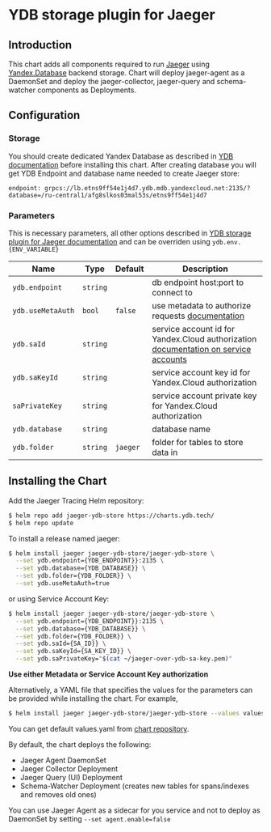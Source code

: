 # YDB storage plugin for Jaeger

## Introduction
This chart adds all components required to run [Jaeger](https://github.com/jaegertracing/jaeger) using [Yandex.Database](https://cloud.yandex.ru/services/ydb) backend storage. Chart will deploy jaeger-agent as a DaemonSet and deploy the jaeger-collector, jaeger-query and schema-watcher components as Deployments.

## Configuration
### Storage
You should create dedicated Yandex Database as described in [YDB documentation](https://cloud.yandex.ru/docs/ydb/quickstart/create-db) before installing this chart. After creating database you will get YDB Endpoint and database name needed to create Jaeger store:
```qoute
endpoint: grpcs://lb.etns9ff54e1j4d7.ydb.mdb.yandexcloud.net:2135/?database=/ru-central1/afg8slkos03mal53s/etns9ff54e1j4d7
``` 

### Parameters
This is necessary parameters, all other options described in [YDB storage plugin for Jaeger documentation](https://github.com/yandex-cloud/jaeger-ydb-store#environment-variables) and can be overriden using `ydb.env.{ENV_VARIABLE}`

Name | Type | Default | Description
--- | --- | --- | ---
`ydb.endpoint` | `string` | | db endpoint host:port to connect to
`ydb.useMetaAuth` | `bool` | `false` | use metadata to authorize requests [documentation](https://cloud.yandex.com/docs/compute/operations/vm-connect/auth-inside-vm#auth-inside-vm)
`ydb.saId` | `string` | | service account id for Yandex.Cloud authorization [documentation on service accounts](https://cloud.yandex.com/docs/iam/concepts/users/service-accounts)
`ydb.saKeyId` | `string` | | service account key id for Yandex.Cloud authorization
`saPrivateKey` | `string` | | service account private key for Yandex.Cloud authorization	
`ydb.database` | `string` | | database name
`ydb.folder` | `string` | `jaeger` | folder for tables to store data in


## Installing the Chart
Add the Jaeger Tracing Helm repository:
```bash
$ helm repo add jaeger-ydb-store https://charts.ydb.tech/
$ helm repo update
```
To install a release named jaeger:
```bash
$ helm install jaeger jaeger-ydb-store/jaeger-ydb-store \
  --set ydb.endpoint={YDB_ENDPOINT}}:2135 \
  --set ydb.database={YDB_DATABASE}} \
  --set ydb.folder={YDB_FOLDER}} \
  --set ydb.useMetaAuth=true
```

or using Service Account Key:
```bash
$ helm install jaeger jaeger-ydb-store/jaeger-ydb-store \
  --set ydb.endpoint={YDB_ENDPOINT}}:2135 \
  --set ydb.database={YDB_DATABASE}} \
  --set ydb.folder={YDB_FOLDER}} \
  --set ydb.saId={SA_ID}} \
  --set ydb.saKeyId={SA_KEY_ID}} \
  --set ydb.saPrivateKey="$(cat ~/jaeger-over-ydb-sa-key.pem)"
```

**Use either Metadata or Service Account Key authorization**

Alternatively, a YAML file that specifies the values for the parameters can be provided while installing the chart. For example,
```bash
$ helm install jaeger jaeger-ydb-store/jaeger-ydb-store --values values.yaml
```
You can get default values.yaml from [chart repository](https://github.com/yandex-cloud/jaeger-ydb-store/chart/values.yaml).

By default, the chart deploys the following:

 - Jaeger Agent DaemonSet
 - Jaeger Collector Deployment
 - Jaeger Query (UI) Deployment
 - Schema-Watcher Deployment (creates new tables for spans/indexes and removes old ones)

 You can use Jaeger Agent as a sidecar for you service and not to deploy as DaemonSet by setting `--set agent.enable=false`




